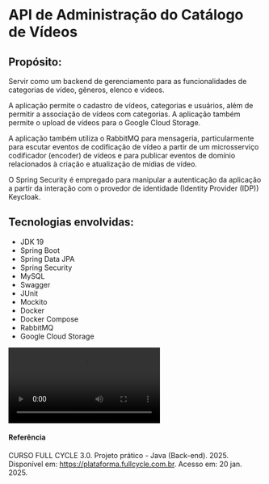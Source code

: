 # API de Administração do Catálogo de Vídeos

Propósito:
-
Servir como um backend de gerenciamento para as funcionalidades de categorias de vídeo, gêneros, elenco e vídeos.

A aplicação permite o cadastro de vídeos, categorias e usuários, além de permitir a associação de vídeos com categorias. A aplicação também permite o upload de vídeos para o Google Cloud Storage.

A aplicação também utiliza o RabbitMQ para mensageria, particularmente para escutar eventos de codificação de vídeo a partir de um microsserviço codificador (encoder) de vídeos e para publicar eventos de domínio relacionados à criação e atualização de mídias de vídeo.

O Spring Security é empregado para manipular a autenticação da aplicação a partir da interação com o provedor de identidade (Identity Provider (IDP)) Keycloak.

Tecnologias envolvidas:
-
- JDK 19
- Spring Boot
- Spring Data JPA
- Spring Security
- MySQL
- Swagger
- JUnit
- Mockito
- Docker
- Docker Compose
- RabbitMQ
- Google Cloud Storage
  
![Upload to Google Cloud Storage](media/VIDEO.webm)

#### Referência
CURSO FULL CYCLE 3.0. Projeto prático - Java (Back-end). 2025. Disponível em: https://plataforma.fullcycle.com.br. Acesso em: 20 jan. 2025.
